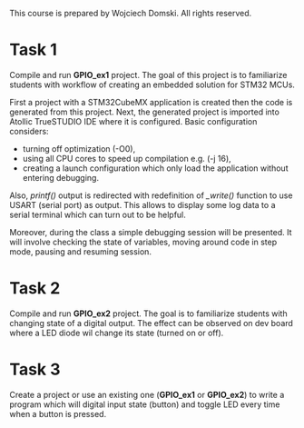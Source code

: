 This course is prepared by Wojciech Domski.
All rights reserved.

# Task 1

Compile and run **GPIO_ex1** project.
The goal of this project is to familiarize students with 
workflow of creating an embedded solution for 
STM32 MCUs. 

First a project with a STM32CubeMX application is created then 
the code is generated from this project. Next, the 
generated project is imported into Atollic TrueSTUDIO IDE 
where it is configured. Basic configuration considers:

- turning off optimization (-O0),
- using all CPU cores to speed up compilation e.g. (-j 16),
- creating a launch configuration which only load 
the application without entering debugging.

Also, *printf()* output is redirected with redefinition of 
*_write()* function to use USART (serial port) as output.
This allows to display some log data to a serial terminal 
which can turn out to be helpful.

Moreover, during the class a simple debugging session 
will be presented. It will involve checking the 
state of variables, moving around code in step mode, 
pausing and resuming session.

# Task 2

Compile and run **GPIO_ex2** project.
The goal is to familiarize students with changing 
state of a digital output.
The effect can be observed on dev board where 
a LED diode wil change its state (turned on or off).

# Task 3

Create a project or use an existing one (**GPIO_ex1** or **GPIO_ex2**)
to write a program which will digital input state (button) 
and toggle LED every time when a button is pressed.


